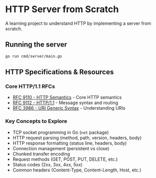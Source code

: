 # HTTP Server from Scratch

A learning project to understand HTTP by implementing a server from scratch.

## Running the server

```bash
go run cmd/server/main.go
```

## HTTP Specifications & Resources

### Core HTTP/1.1 RFCs
- [RFC 9110 - HTTP Semantics](https://www.rfc-editor.org/rfc/rfc9110.html) - Core HTTP semantics
- [RFC 9112 - HTTP/1.1](https://www.rfc-editor.org/rfc/rfc9112.html) - Message syntax and routing
- [RFC 3986 - URI Generic Syntax](https://www.rfc-editor.org/rfc/rfc3986.html) - Understanding URIs

### Key Concepts to Explore
- TCP socket programming in Go (`net` package)
- HTTP request parsing (method, path, version, headers, body)
- HTTP response formatting (status line, headers, body)
- Connection management (persistent vs close)
- Chunked transfer encoding
- Request methods (GET, POST, PUT, DELETE, etc.)
- Status codes (2xx, 3xx, 4xx, 5xx)
- Common headers (Content-Type, Content-Length, Host, etc.)
